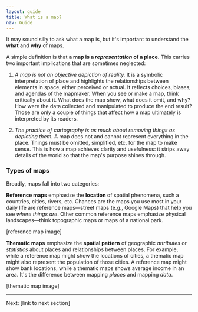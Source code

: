 ```yaml
---
layout: guide
title: What is a map?
nav: Guide
---
```


It may sound silly to ask what a map is, but it's important to understand the **what** and **why** of maps.

A simple definition is that **a map is a *representation* of a place.** This carries two important implications that are sometimes neglected:

1. _A map is not an objective depiction of reality._ It is a symbolic interpretation of place and highlights the relationships between elements in space, either perceived or actual. It reflects choices, biases, and agendas of the mapmaker. When you see or make a map, think critically about it. What does the map show, what does it omit, and why? How were the data collected and manipulated to produce the end result? Those are only a couple of things that affect how a map ultimately is interpreted by its readers.

2. _The practice of cartography is as much about removing things as depicting them._ A map does not and cannot represent everything in the place. Things must be omitted, simplified, etc. for the map to make sense. This is how a map achieves clarity and usefulness: it strips away details of the world so that the map's purpose shines through.

### Types of maps

Broadly, maps fall into two categories:

**Reference maps** emphasize the **location** of spatial phenomena, such a countries, cities, rivers, etc. Chances are the maps you use most in your daily life are reference maps—street maps (e.g., Google Maps) that help you see _where things are_. Other common reference maps emphasize physical landscapes—think topographic maps or maps of a national park.

[reference map image]

**Thematic maps** emphasize the **spatial pattern** of geographic _attributes_ or _statistics_ about places and relationships between places. For example, while a reference map might show the locations of cities, a thematic map might also represent the population of those cities. A reference map might show bank locations, while a thematic maps shows average income in an area. It's the difference between mapping _places_ and mapping _data_.

[thematic map image]

- - -

Next: [link to next section]
